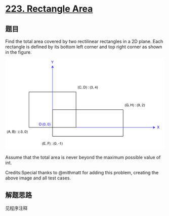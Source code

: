 # [223. Rectangle Area](https://leetcode.com/problems/rectangle-area/)

## 题目
Find the total area covered by two rectilinear rectangles in a 2D plane.
Each rectangle is defined by its bottom left corner and top right corner as shown in the figure.

![223](223.png)

Assume that the total area is never beyond the maximum possible value of int.

Credits:Special thanks to @mithmatt for adding this problem, creating the above image and all test cases.

## 解题思路

见程序注释
